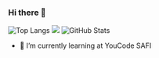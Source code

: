 ### Hi there 👋

<!--
**SoumayaAMghar/SoumayaAMghar** is a ✨ _special_ ✨ repository because its `README.md` (this file) appears on your GitHub profile.

Here are some ideas to get you started:

- 🔭 I’m currently working on ...
- 🌱 I’m currently learning ...
- 👯 I’m looking to collaborate on ...
- 🤔 I’m looking for help with ...
- 💬 Ask me about ...
- 📫 How to reach me: ...
- 😄 Pronouns: ...
- ⚡ Fun fact: ...
-->
![Top Langs](https://github-readme-stats.vercel.app/api/top-langs/?username=SoumayaAMghar&theme=tokyonight)
![](https://visitor-badge.laobi.icu/badge?page_id=SoumayaAMghar.SoumayaAMghar)
![GitHub Stats](https://github-readme-stats.vercel.app/api?username=SoumayaAMghar&theme=radical)
- 🌱 I’m currently learning at YouCode SAFI
